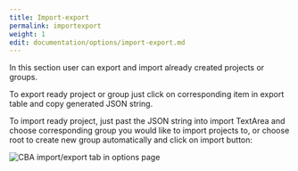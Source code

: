 ```yaml
---
title: Import-export
permalink: importexport
weight: 1
edit: documentation/options/import-export.md
---
```


In this section user can export and import already created projects or groups.

 To export ready project or group just click on corresponding item in export table and copy generated JSON string.
 
 To import ready project, just past the JSON string into import TextArea and choose corresponding group you would like to import projects to, or choose root to create new group automatically and click on import button: 

![CBA import/export tab in options page](/images/extension/options/import-export.png)
